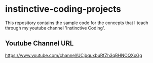 # instinctive-coding-projects

This repository contains the sample code for the concepts that I teach through my youtube channel 'Instinctive Coding'.

## Youtube Channel URL
https://www.youtube.com/channel/UCjbquxbuRfZh3qBHNOQXxGg
